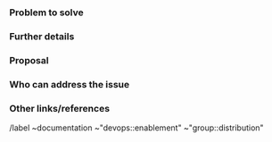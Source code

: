 <!--

* Use this issue template for suggesting new docs or updates to existing docs.
  Note: Doc work as part of feature development is covered in the Feature Request template.

* For issues related to features of the docs.gitlab.com site, see
     https://gitlab.com/gitlab-org/gitlab-docs/issues/

* For information about documentation content and process, see
     https://docs.gitlab.com/ee/development/documentation/ -->

### Problem to solve

<!-- Include the following detail as necessary:
* What product or feature(s) affected?
* What docs or doc section affected? Include links or paths.
* Is there a problem with a specific document, or a feature/process that's not addressed sufficiently in docs?
* Any other ideas or requests?
-->

### Further details

<!--
* Any concepts, procedures, reference info we could add to make it easier to successfully use GitLab?
* Include use cases, benefits, and/or goals for this work.
* If adding content: What audience is it intended for? (What roles and scenarios?)
  For ideas, see personas at https://about.gitlab.com/handbook/marketing/product-marketing/roles-personas/ or the persona labels at
  https://gitlab.com/groups/gitlab-org/-/labels?utf8=%E2%9C%93&subscribed=&search=persona%3A
-->

### Proposal

<!-- Further specifics for how can we solve the problem. -->

### Who can address the issue

<!-- What if any special expertise is required to resolve this issue? -->

### Other links/references

<!-- E.g. related GitLab issues/MRs -->

/label ~documentation ~"devops::enablement" ~"group::distribution"
